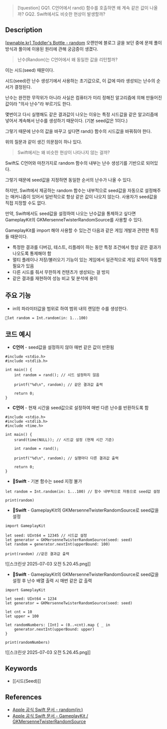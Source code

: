 >[!question]
>GQ1. C언어에서 rand() 함수를 호출하면 왜 계속 같은 값이 나올까?
>GQ2. Swift에서도 비슷한 현상이 발생할까?

## Description

[[pwnable.kr] Toddler's Bottle - random](https://jini00.tistory.com/64)
오랜만에 블로그 글을 보던 중에 문제 풀이 방식과 풀이에 이용된 원리에 관해 궁금증이 생겼다.


> 난수(Random)는 C언어에서 왜 동일한 값을 리턴할까?


이는 시드(seed) 때문이다.

시드(seed)란 난수 생성기에서 사용하는 초기값으로, 이 값에 따라 생성되는 난수의 순서가 결정된다.

난수는 완전한 무작위가 아니라 사실은 컴퓨터가 미리 정해진 알고리즘에 의해 만들어진 값이라 "의사 난수"라 부르기도 한다.

몇번이고 다시 실행해도 같은 결과값이 나오는 이유는 특정 시드값을 같은 알고리즘에 넣어서 계속해서 난수를 생성하기 때문이다. (기본 seed값은 1이다.)

그렇기 때문에 난수의 값을 바꾸고 싶다면 rand() 함수의 시드값을 바꿔줘야 한다.


위의 질문과 같이 생긴 의문점이 하나 있다.


> Swift에서는 왜 비슷한 현상이 나타나지 않는 걸까?


Swift도 C언어와 마찬가지로 random 함수의 내부는 난수 생성기를 기반으로 되어있다. 

그렇기 때문에 seed값을 지정하면 동일한 순서의 난수가 나올 수 있다.

하지만, Swift에서 제공하는 random 함수는 내부적으로 seed값을 자동으로 설정해주는 매커니즘이 있어서 일반적으로 항상 같은 값이 나오지 않는다. 사용자가 seed값을 직접 지정할 수도 없다.


만약, Swift에서도 seed값을 설정하여 나오는 난수값을 통제하고 싶다면 GameplayKit의 GKMersenneTwisterRandomSource를 사용할 수 있다.

GameplayKit를 import 해야 사용할 수 있는건 다음과 같은 게임 개발과 관련한 특징들 때문이다. 
- 특정한 결과를 디버깅, 테스트, 리플레이 하는 동안 특정 조건에서 항상 같은 결과가 나오도록 통제해야 함
- 멀티 플레이나 저장/불러오기 기능이 있는 게임에서 일관적으로 게임 로직이 작동할 필요가 있음
- 다른 시드를 줘서 무한하게 컨텐츠가 생성되는 걸 방지
- 같은 결과를 재현하여 성능 비교 및 분석에 용이


## 주요 기능
+ in의 파라미터값을 범위로 하여 범위 내의 랜덤한 수를 생성한다.
```
let random = Int.random(in: 1...100)
```


## 코드 예시
- **C언어** - seed값을 설정하지 않아 매번 같은 값이 반환됨
```
#include <stdio.h>
#include <stdlib.h>

int main() {
	int random = rand(); // 시드 설정하지 않음

	printf("%d\n", random); // 같은 결과값 출력

	return 0;
}
```


- **C언어** - 현재 시간을 seed값으로 설정하여 매번 다른 난수를 반환하도록 함
```
#include <stdio.h>
#include <stdlib.h>
#include <time.h>

int main() {
    srand(time(NULL)); // 시드값 설정 (현재 시간 기준)
    
    int random = rand();
    
    printf("%d\n", random); // 실행마다 다른 결과값 출력
    
    return 0;
}
```


- **Swift** - 기본 함수는 seed 지정 불가
```
let random = Int.random(in: 1...100) // 함수 내부적으로 자동으로 seed값 설정

print(random)
```


- **Swift** - GameplayKit의 GKMersenneTwisterRandomSource로 seed값을 설정
```
import GameplayKit

let seed: UInt64 = 12345 // 시드값 설정
let generator = GKMersenneTwisterRandomSource(seed: seed)
let random = generator.nextInt(upperBound: 100)

print(random) //같은 결과값 출력
```

![[스크린샷 2025-07-03 오전 5.20.45.png]]



- **Swift** - GameplayKit의 GKMersenneTwisterRandomSource로 seed값을 설정 후 난수 배열 출력 시 매번 같은 값 출력
```
import GameplayKit

let seed: UInt64 = 1234
let generator = GKMersenneTwisterRandomSource(seed: seed)

let cnt = 10
let upper = 100

let randomNumbers: [Int] = (0..<cnt).map { _ in
    generator.nextInt(upperBound: upper)
}

print(randomNumbers)
```

![[스크린샷 2025-07-03 오전 5.26.45.png]]


## Keywords
+ [[시드(Seed)]]

## References
- [Apple 공식 Swift 문서 - random(in:)](https://developer.apple.com/documentation/swift/int/random(in:)-9mjpw)
- [Apple 공식 Swift 문서 - GameplayKit / GKMersenneTwisterRandomSource](https://developer.apple.com/documentation/gameplaykit/gkmersennetwisterrandomsource)